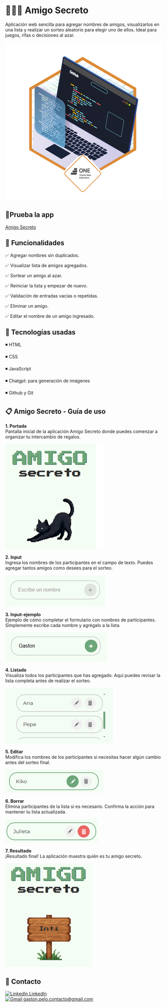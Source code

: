 # 🧑‍🤝‍🧑 Amigo Secreto
Aplicación web sencilla para agregar nombres de amigos, visualizarlos en una lista y realizar un sorteo aleatorio para elegir uno de ellos. Ideal para juegos, rifas o decisiones al azar.

![Insignia de culminacion](screenshots/ff043987-239b-4661-bdb1-7f4ca6092c48.png)


## 🚀Prueba la app

<a href="https://gpelo-data.github.io/challenge-amigo-secreto/" target="_blank">
  Amigo Secreto
</a>


## 🚀 Funcionalidades
✅ Agregar nombres sin duplicados.

✅ Visualizar lista de amigos agregados.

✅ Sortear un amigo al azar.

✅ Reiniciar la lista y empezar de nuevo.

✅ Validación de entradas vacías o repetidas.

✅ Eliminar un amigo.

✅ Editar el nombre de un amigo ingresado.


## 🧱 Tecnologías usadas
◾ HTML

◾ CSS

◾ JavaScript

◾ Chatgpt: para generación de imágenes

◾ Github y Git


## 📋 Amigo Secreto -  Guía de uso

**1. Portada**  
Pantalla inicial de la aplicación Amigo Secreto donde puedes comenzar a organizar tu intercambio de regalos.  

![Portada de la aplicación](screenshots/portada.png)

**2. Input**  
Ingresa los nombres de los participantes en el campo de texto. Puedes agregar tantos amigos como desees para el sorteo.  

![Pantalla de entrada de datos](screenshots/input.png)

**3. Input-ejemplo**  
Ejemplo de cómo completar el formulario con nombres de participantes. Simplemente escribe cada nombre y agrégalo a la lista.  

![Ejemplo de entrada de datos](screenshots/input-ejemplo.png)
 
**4. Listado**    
Visualiza todos los participantes que has agregado. Aquí puedes revisar la lista completa antes de realizar el sorteo.  

![Lista de participantes](screenshots/listado.png)

**5. Editar**    
Modifica los nombres de los participantes si necesitas hacer algún cambio antes del sorteo final.  

![Función de edición](screenshots/editar.png)

**6. Borrar**    
Elimina participantes de la lista si es necesario. Confirma la acción para mantener tu lista actualizada.  

![Función de eliminación](screenshots/borrar.png)

**7. Resultado**    
¡Resultado final! La aplicación muestra quién es tu amigo secreto. 

![Resultado del sorteo](screenshots/resultado.png)

## 📢 Contacto

<a href="https://www.linkedin.com/in/gpelo-data/" target="_blank">
  <img src="https://cdn.jsdelivr.net/gh/devicons/devicon/icons/linkedin/linkedin-original.svg" alt="LinkedIn" width="16" height="16"/>
  LinkedIn
</a>

<br/>

<a href="mailto:gaston.pelo.contacto@gmail.com" target="_blank">
  <img src="https://upload.wikimedia.org/wikipedia/commons/4/4e/Gmail_Icon.png" alt="Gmail" width="16" height="16"/>
  gaston.pelo.contacto@gmail.com
</a>

